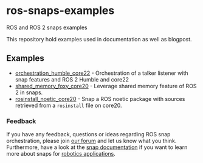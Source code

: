 # ros-snaps-examples
ROS and ROS 2 snaps examples

This repository hold examples used in documentation as well as blogpost.

## Examples

- [orchestration_humble_core22](./orchestration_humble_core22/README.md) - Orchestration of a talker listener with snap features and ROS 2 Humble and core22
- [shared_memory_foxy_core20](./shared_memory_foxy_core20/README.md) - Leverage shared memory feature of ROS 2 in snaps.
- [rosinstall_noetic_core20](./rosinstall_noetic_core20/README.md) - Snap a ROS noetic package with sources retrieved from a `rosinstall` file on core20.

### Feedback
If you have any feedback, questions or ideas regarding ROS snap orchestration, please join [our forum](https://forum.snapcraft.io/) and let us know what you think. Furthermore, have a look at the [snap documentation](https://snapcraft.io/docs/robotics) if you want to learn more about snaps for [robotics applications](https://ubuntu.com/robotics).


